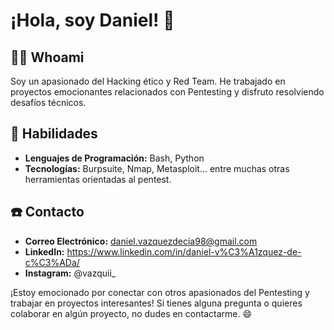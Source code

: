 # ¡Hola, soy Daniel! 👋

## 🧑‍🦱 Whoami

Soy un apasionado del Hacking ético y Red Team. He trabajado en proyectos emocionantes relacionados con Pentesting y disfruto resolviendo desafíos técnicos.

## 📝 Habilidades

- **Lenguajes de Programación:** Bash, Python
- **Tecnologías:** Burpsuite, Nmap, Metasploit... entre muchas otras herramientas orientadas al pentest.

## ☎️ Contacto

- **Correo Electrónico:** daniel.vazquezdecia98@gmail.com
- **LinkedIn:** https://www.linkedin.com/in/daniel-v%C3%A1zquez-de-c%C3%ADa/
- **Instagram:** @vazquii_

¡Estoy emocionado por conectar con otros apasionados del Pentesting y trabajar en proyectos interesantes! Si tienes alguna pregunta o quieres colaborar en algún proyecto, no dudes en contactarme. 😄

